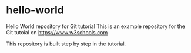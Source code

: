 
 # hello-world
Hello World repository for Git tutorial
This is an example repository for the Git tutoial on https://www.w3schools.com

This repository is built step by step in the tutorial.
